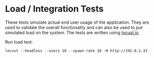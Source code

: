 # Load / Integration Tests

These tests simulate actual end user usage of the application. They are used to validate the overall functionality and can also be used to put simulated load on the system. The tests are written using [locust.io](http://locust.io)

Run load test:

```
locust --headless --users 10 --spawn-rate 10 -H http://192.0.2.33
```
